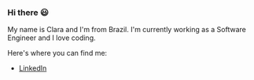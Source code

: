 ### Hi there :smiley:


My name is Clara and I'm from Brazil.
I'm currently working as a Software Engineer and I love coding.

Here's where you can find me:

* [LinkedIn](https://www.linkedin.com/in/clara-moreira-73b281132/)


<!--
**claramoreira/claramoreira** is a ✨ _special_ ✨ repository because its `README.md` (this file) appears on your GitHub profile.


Here are some ideas to get you started:

- 🔭 I’m currently working on ...
- 🌱 I’m currently learning ...
- 👯 I’m looking to collaborate on ...
- 🤔 I’m looking for help with ...
- 💬 Ask me about ...
- 📫 How to reach me: ...
- 😄 Pronouns: ...
- ⚡ Fun fact: ...
-->
